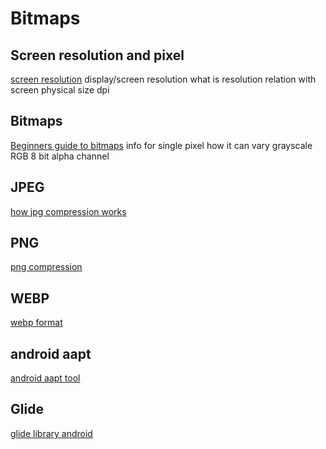 # Bitmaps

## Screen resolution and pixel
[screen resolution](https://www.maketecheasier.com/what-is-screen-resolution/)
display/screen resolution
what is resolution relation with screen physical size
dpi

## Bitmaps
[Beginners guide to bitmaps](http://paulbourke.net/dataformats/bitmaps/)
info for single pixel how it can vary
grayscale
RGB 8 bit
alpha channel

## JPEG
[how jpg compression works](https://www.freecodecamp.org/news/how-jpg-works-a4dbd2316f35/#.p7oto2nw1)

## PNG
[png compression](https://medium.com/@duhroach/how-png-works-f1174e3cc7b7#.84h8fi7d7)

## WEBP
[webp format](https://medium.com/@duhroach/how-webp-works-lossly-mode-33bd2b1d0670#.q44inoo38)

## android aapt
[android aapt tool](https://medium.com/@duhroach/smaller-pngs-and-android-s-aapt-tool-4ce38a24019d#.omy9b2u19)


## Glide
[glide library android](https://github.com/bumptech/glide)